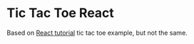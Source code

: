# Tic Tac Toe React

Based on [React tutorial](https://facebook.github.io/react/tutorial/tutorial.html) tic tac toe example, but not the same.

